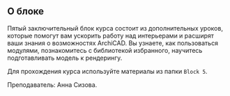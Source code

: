 ## О блоке

Пятый заключительный блок курса состоит из дополнительных уроков, которые помогут вам ускорить работу над интерьерами и расширят ваши знания о возможностях ArchiCAD. Вы узнаете, как пользоваться модулями, познакомитесь с библиотекой избранного, научитесь подготавливать модель к рендерингу.

Для прохождения курса используйте материалы из папки `Block 5`.  

Преподаватель: Анна Сизова.
